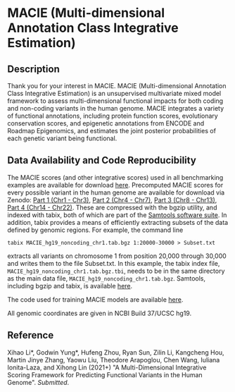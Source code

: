 # MACIE (Multi-dimensional Annotation Class Integrative Estimation)

## Description
Thank you for your interest in MACIE. MACIE (Multi-dimensional Annotation Class Integrative Estimation) is an unsupervised multivariate mixed model framework to assess multi-dimensional functional impacts for both coding and non-coding variants in the human genome. MACIE integrates a variety of functional annotations, including protein function scores, evolutionary conservation scores, and epigenetic annotations from ENCODE and Roadmap Epigenomics, and estimates the joint posterior probabilities of each genetic variant being functional.


## Data Availability and Code Reproducibility
The MACIE scores (and other integrative scores) used in all benchmarking examples are available for download [here](https://drive.google.com/drive/folders/1gzqsfgaO1WCh5pAQUgVlUNsX9HYneO7p?usp=sharing). Precomputed MACIE scores for every possible variant in the human genome are available for download via Zenodo: [Part 1 (Chr1 - Chr3)](https://zenodo.org/record/5755656), [Part 2 (Chr4 - Chr7)](https://zenodo.org/record/5756449), [Part 3 (Chr8 - Chr13)](https://zenodo.org/record/5756479), [Part 4 (Chr14 - Chr22)](https://zenodo.org/record/5756563). These are compressed with the bgzip utility, and indexed with tabix, both of which are part of the [Samtools software suite](http://www.htslib.org/). In addition, tabix provides a means of efficiently extracting subsets of the data defined by genomic regions. For example, the command line

`tabix MACIE_hg19_noncoding_chr1.tab.bgz 1:20000-30000 > Subset.txt`

extracts all variants on chromosome 1 from position 20,000 through 30,000 and writes them to the file Subset.txt. In this example, the tabix index file, `MACIE_hg19_noncoding_chr1.tab.bgz.tbi`, needs to be in the same directory as the main data file, `MACIE_hg19_noncoding_chr1.tab.bgz`. Samtools, including bgzip and tabix, is available [here](http://www.htslib.org/download). 

The code used for training MACIE models are available [here](https://github.com/xihaoli/MACIE/blob/main/code/MACIE.py).

All genomic coordinates are given in NCBI Build 37/UCSC hg19.

## Reference
Xihao Li*, Godwin Yung*, Hufeng Zhou, Ryan Sun, Zilin Li, Kangcheng Hou, Martin Jinye Zhang, Yaowu Liu, Theodore Arapoglou, Chen Wang, Iuliana Ionita-Laza, and Xihong Lin (2021+) "A Multi-Dimensional Integrative Scoring Framework for Predicting Functional Variants in the Human Genome". *Submitted*.

